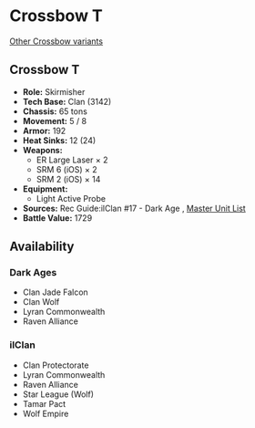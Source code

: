 # Crossbow T 

[Other Crossbow variants](../crossbow.md) 

## Crossbow T 

- **Role:** Skirmisher 
- **Tech Base:** Clan (3142) 
- **Chassis:** 65 tons 
- **Movement:** 5 / 8 
- **Armor:** 192 
- **Heat Sinks:** 12 (24) 
- **Weapons:** 
  - ER Large Laser × 2 
  - SRM 6 (iOS) × 2 
  - SRM 2 (iOS) × 14 
- **Equipment:** 
  - Light Active Probe 
- **Sources:** Rec Guide:ilClan #17 - Dark Age , [Master Unit List](http://masterunitlist.info/Unit/Details/8235) 
- **Battle Value:** 1729 

## Availability 

### Dark Ages 

- Clan Jade Falcon 
- Clan Wolf 
- Lyran Commonwealth 
- Raven Alliance 

### ilClan 

- Clan Protectorate 
- Lyran Commonwealth 
- Raven Alliance 
- Star League (Wolf) 
- Tamar Pact 
- Wolf Empire 

